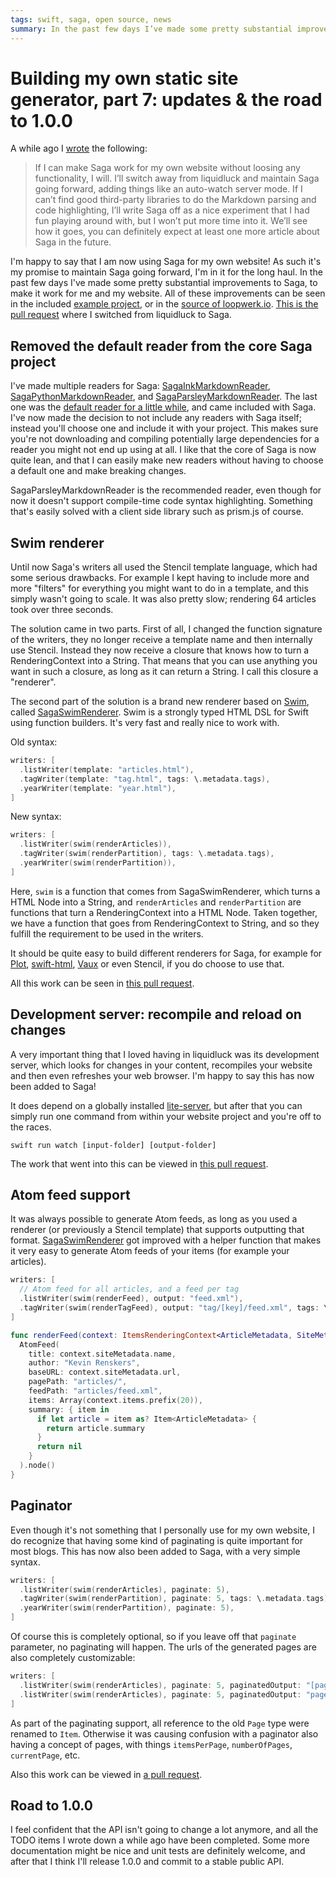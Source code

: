 ```yaml
---
tags: swift, saga, open source, news
summary: In the past few days I’ve made some pretty substantial improvements to Saga, to make it work for me and my website, which is now built using Saga.
---
```


# Building my own static site generator, part 7: updates & the road to 1.0.0
A while ago I [wrote](/articles/2021/saga-3-thoughts-so-far/) the following:

> If I can make Saga work for my own website without loosing any functionality, I will. I’ll switch away from liquidluck and maintain Saga going forward, adding things like an auto-watch server mode. If I can’t find good third-party libraries to do the Markdown parsing and code highlighting, I’ll write Saga off as a nice experiment that I had fun playing around with, but I won’t put more time into it. We’ll see how it goes, you can definitely expect at least one more article about Saga in the future.

I'm happy to say that I am now using Saga for my own website! As such it's my promise to maintain Saga going forward, I'm in it for the long haul. In the past few days I've made some pretty substantial improvements to Saga, to make it work for me and my website. All of these improvements can be seen in the included [example project](https://github.com/loopwerk/Saga/tree/main/Example/Sources/Example), or in the [source of loopwerk.io](https://github.com/loopwerk/loopwerk.io). [This is the pull request](https://github.com/loopwerk/loopwerk.io/pull/2) where I switched from liquidluck to Saga.

## Removed the default reader from the core Saga project
I've made multiple readers for Saga: [SagaInkMarkdownReader](https://github.com/loopwerk/SagaInkMarkdownReader), [SagaPythonMarkdownReader](https://github.com/loopwerk/SagaPythonMarkdownReader), and [SagaParsleyMarkdownReader](https://github.com/loopwerk/SagaParsleyMarkdownReader). The last one was the [default reader for a little while](/articles/2021/saga-6-replacing-swiftmarkdown/), and came included with Saga. I've now made the decision to not include any readers with Saga itself; instead you'll choose one and include it with your project. This makes sure you're not downloading and compiling potentially large dependencies for a reader you might not end up using at all. I like that the core of Saga is now quite lean, and that I can easily make new readers without having to choose a default one and make breaking changes.

SagaParsleyMarkdownReader is the recommended reader, even though for now it doesn't support compile-time code syntax highlighting. Something that's easily solved with a client side library such as prism.js of course.

## Swim renderer
Until now Saga's writers all used the Stencil template language, which had some serious drawbacks. For example I kept having to include more and more "filters" for everything you might want to do in a template, and this simply wasn't going to scale. It was also pretty slow; rendering 64 articles took over three seconds.

The solution came in two parts. First of all, I changed the function signature of the writers, they no longer receive a template name and then internally use Stencil. Instead they now receive a closure that knows how to turn a RenderingContext into a String. That means that you can use anything you want in such a closure, as long as it can return a String. I call this closure a "renderer".

The second part of the solution is a brand new renderer based on [Swim](https://github.com/robb/Swim), called [SagaSwimRenderer](https://github.com/loopwerk/SagaSwimRenderer). Swim is a strongly typed HTML DSL for Swift using function builders. It's very fast and really nice to work with.

Old syntax:

``` swift
writers: [
  .listWriter(template: "articles.html"),
  .tagWriter(template: "tag.html", tags: \.metadata.tags),
  .yearWriter(template: "year.html"),
]
```

New syntax:

``` swift
writers: [
  .listWriter(swim(renderArticles)),
  .tagWriter(swim(renderPartition), tags: \.metadata.tags),
  .yearWriter(swim(renderPartition)),
]
```

Here, `swim` is a function that comes from SagaSwimRenderer, which turns a HTML Node into a String, and `renderArticles` and `renderPartition` are functions that turn a RenderingContext into a HTML Node. Taken together, we have a function that goes from RenderingContext to String, and so they fulfill the requirement to be used in the writers. 

It should be quite easy to build different renderers for Saga, for example for [Plot](https://github.com/JohnSundell/Plot), [swift-html](https://github.com/pointfreeco/swift-html), [Vaux](https://github.com/dokun1/Vaux) or even Stencil, if you do choose to use that.

All this work can be seen in [this pull request](https://github.com/loopwerk/Saga/pull/6).

## Development server: recompile and reload on changes
A very important thing that I loved having in liquidluck was its development server, which looks for changes in your content, recompiles your website and then even refreshes your web browser. I'm happy to say this has now been added to Saga!

It does depend on a globally installed [lite-server](https://github.com/johnpapa/lite-server), but after that you can simply run one command from within your website project and you're off to the races.

```
swift run watch [input-folder] [output-folder]
```

The work that went into this can be viewed in [this pull request](https://github.com/loopwerk/Saga/pull/7).

## Atom feed support
It was always possible to generate Atom feeds, as long as you used a renderer (or previously a Stencil template) that supports outputting that format. [SagaSwimRenderer](https://github.com/loopwerk/SagaSwimRenderer) got improved with a helper function that makes it very easy to generate Atom feeds of your items (for example your articles).

``` swift
writers: [
  // Atom feed for all articles, and a feed per tag
  .listWriter(swim(renderFeed), output: "feed.xml"),
  .tagWriter(swim(renderTagFeed), output: "tag/[key]/feed.xml", tags: \.metadata.tags),
]

func renderFeed(context: ItemsRenderingContext<ArticleMetadata, SiteMetadata>) -> Node {
  AtomFeed(
    title: context.siteMetadata.name,
    author: "Kevin Renskers",
    baseURL: context.siteMetadata.url,
    pagePath: "articles/",
    feedPath: "articles/feed.xml",
    items: Array(context.items.prefix(20)),
    summary: { item in
      if let article = item as? Item<ArticleMetadata> {
        return article.summary
      }
      return nil
    }
  ).node()
}
```

## Paginator
Even though it's not something that I personally use for my own website, I do recognize that having some kind of paginating is quite important for most blogs. This has now also been added to Saga, with a very simple syntax.

``` swift
writers: [
  .listWriter(swim(renderArticles), paginate: 5),
  .tagWriter(swim(renderPartition), paginate: 5, tags: \.metadata.tags),
  .yearWriter(swim(renderPartition), paginate: 5),
]
```

Of course this is completely optional, so if you leave off that `paginate` parameter, no paginating will happen. The urls of the generated pages are also completely customizable:

``` swift
writers: [
  .listWriter(swim(renderArticles), paginate: 5, paginatedOutput: "[page].html"),
  .listWriter(swim(renderArticles), paginate: 5, paginatedOutput: "page/[page]/index.html"),
]
```

As part of the paginating support, all reference to the old `Page` type were renamed to `Item`. Otherwise it was causing confusion with a paginator also having a concept of pages, with things `itemsPerPage`, `numberOfPages`, `currentPage`, etc.

Also this work can be viewed in [a pull request](https://github.com/loopwerk/Saga/pull/8).

## Road to 1.0.0
I feel confident that the API isn't going to change a lot anymore, and all the TODO items I wrote down a while ago have been completed. Some more documentation might be nice and unit tests are definitely welcome, and after that I think I'll release 1.0.0 and commit to a stable public API.